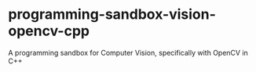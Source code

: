 # programming-sandbox-vision-opencv-cpp
A programming sandbox for Computer Vision, specifically with OpenCV in C++
